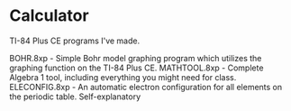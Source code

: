 # Calculator
TI-84 Plus CE programs I've made.

BOHR.8xp - Simple Bohr model graphing program which utilizes the graphing function on the TI-84 Plus CE. 
MATHTOOL.8xp - Complete Algebra 1 tool, including everything you might need for class.        
ELECONFIG.8xp - An automatic electron configuration for all elements on the periodic table. Self-explanatory
